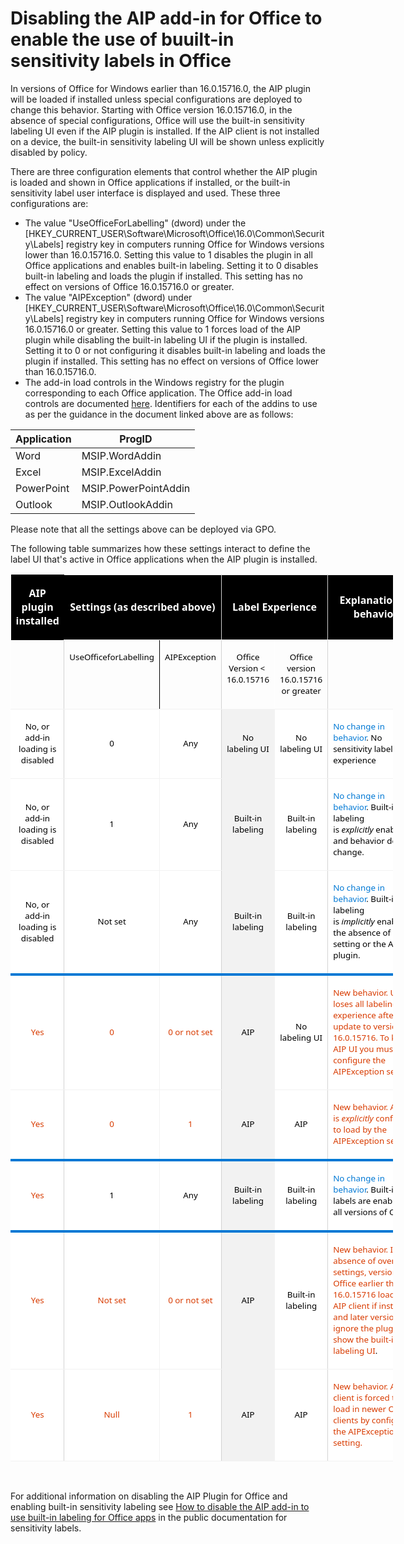 # Disabling the AIP add-in for Office to enable the use of buuilt-in sensitivity labels in Office

In versions of Office for Windows earlier than 16.0.15716.0, the AIP plugin will be loaded if installed unless special configurations are deployed to change this behavior. Starting with Office version 16.0.15716.0, in the absence of special configurations, Office will use the built-in sensitivity labeling UI even if the AIP plugin is installed. If the AIP client is not installed on a device, the built-in sensitivity labeling UI will be shown unless explicitly disabled by policy.

There are three configuration elements that control whether the AIP plugin is loaded and shown in Office applications if installed, or the built-in sensitivity label user interface is displayed and used. These three configurations are:

- The value "UseOfficeForLabelling" (dword) under the [HKEY\_CURRENT\_USER\Software\Microsoft\Office\16.0\Common\Security\Labels] registry key in computers running Office for Windows versions lower than 16.0.15716.0. Setting this value to 1 disables the plugin in all Office applications and enables built-in labeling. Setting it to 0 disables built-in labeling and loads the plugin if installed. This setting has no effect on versions of Office 16.0.15716.0 or greater.
- The value "AIPException" (dword) under [HKEY\_CURRENT\_USER\Software\Microsoft\Office\16.0\Common\Security\Labels] registry key in computers running Office for Windows versions 16.0.15716.0 or greater. Setting this value to 1 forces load of the AIP plugin while disabling the built-in labeling UI if the plugin is installed. Setting it to 0 or not configuring it disables built-in labeling and loads the plugin if installed. This setting has no effect on versions of Office lower than 16.0.15716.0.
- The add-in load controls in the Windows registry for the plugin corresponding to each Office application. The Office add-in load controls are documented [here](https://learn.microsoft.com/en-US/microsoft-365/troubleshoot/group-policy/office-add-in-not-loaded). Identifiers for each of the addins to use as per the guidance in the document linked above are as follows:

 | **Application** | **ProgID** |
 | --- | --- |
 | Word | MSIP.WordAddin |
 | Excel | MSIP.ExcelAddin |
 | PowerPoint | MSIP.PowerPointAddin |
 | Outlook | MSIP.OutlookAddin |

Please note that all the settings above can be deployed via GPO.

The following table summarizes how these settings interact to define the label UI that's active in Office applications when the AIP plugin is installed.

<table cellspacing="0" class="Table" style="border-collapse:collapse; width:612px">
	<tbody>
		<tr>
			<td style="background-color:#000000; border-bottom:#f2f2f2; border-left:white; border-right:#d2d2d2; border-top:white; height:20px; width:68px">
			<p style="text-align:center"><span style="font-size:11pt"><span style="font-family:Calibri,sans-serif"><strong><span style="font-size:12.0pt"><span style="font-family:&quot;Segoe UI&quot;,sans-serif"><span style="color:white">AIP plugin installed</span></span></span></strong><strong><span style="font-size:12.0pt"><span style="font-family:&quot;Segoe UI&quot;,sans-serif"><span style="color:white">​</span></span></span></strong></span></span></p>
			</td>
			<td colspan="2" style="background-color:#000000; border-bottom:1px solid #f2f2f2; border-left:none; border-right:1px solid #d2d2d2; border-top:1px solid white; height:20px; width:208px">
			<p style="text-align:center"><span style="font-size:11pt"><span style="font-family:Calibri,sans-serif"><strong><span style="font-size:12.0pt"><span style="font-family:&quot;Segoe UI&quot;,sans-serif"><span style="color:white">Settings​ (as described above)</span></span></span></strong></span></span></p>
			</td>
			<td colspan="2" style="background-color:#000000; border-bottom:1px solid #f2f2f2; border-left:none; border-right:1px solid #d2d2d2; border-top:1px solid white; height:38px; width:131px">
			<p style="text-align:center"><span style="font-size:11pt"><span style="font-family:Calibri,sans-serif"><strong><span style="font-size:12.0pt"><span style="font-family:&quot;Segoe UI&quot;,sans-serif"><span style="color:white">Label Experience</span></span></span></strong><strong><span style="font-size:12.0pt"><span style="font-family:&quot;Segoe UI&quot;,sans-serif"><span style="color:white">​</span></span></span></strong></span></span></p>
			</td>
			<td style="background-color:#000000; border-bottom:1px solid #f2f2f2; border-left:none; border-right:1px solid white; border-top:1px solid white; height:38px; width:205px">
			<p style="text-align:center"><span style="font-size:11pt"><span style="font-family:Calibri,sans-serif"><strong><span style="font-size:12.0pt"><span style="font-family:&quot;Segoe UI&quot;,sans-serif"><span style="color:white">Explanation of behavior</span></span></span></strong></span></span></p>
			</td>
		</tr>
		<tr>
			<td style="border-bottom:1px solid #f2f2f2; border-left:1px solid white; border-right:1px solid #d2d2d2; border-top:none; height:28px; vertical-align:top; width:68px">
			<p style="text-align:center">&nbsp;</p>
			</td>
			<td style="border-bottom:1px solid #f2f2f2; border-left:none; border-right:1px solid black; border-top:none; height:28px; vertical-align:top; width:128px">
			<p style="text-align:center"><span style="font-size:11pt"><span style="font-family:Calibri,sans-serif"><span style="font-size:10.0pt"><span style="font-family:&quot;Segoe UI&quot;,sans-serif"><span style="color:black">UseOfficeforLabelling​</span></span></span></span></span></p>
			</td>
			<td style="border-bottom:1px solid #f2f2f2; border-left:none; border-right:1px solid #d2d2d2; border-top:none; height:28px; vertical-align:top; width:80px">
			<p style="text-align:center"><span style="font-size:11pt"><span style="font-family:Calibri,sans-serif"><span style="font-size:10.0pt"><span style="font-family:&quot;Segoe UI&quot;,sans-serif"><span style="color:black">AIPException​</span></span></span></span></span></p>
			</td>
			<td style="border-bottom:1px solid #f2f2f2; border-left:none; border-right:1px solid white; border-top:none; height:28px; vertical-align:top; width:65px">
			<p style="text-align:center"><span style="font-size:11pt"><span style="font-family:Calibri,sans-serif"><span style="font-size:10.0pt"><span style="font-family:&quot;Segoe UI&quot;,sans-serif"><span style="color:black">Office Version &lt; ​16.0.15716</span></span></span></span></span></p>
			</td>
			<td style="border-bottom:1px solid #f2f2f2; border-left:none; border-right:1px solid #d2d2d2; border-top:none; height:28px; vertical-align:top; width:65px">
			<p style="text-align:center"><span style="font-size:11pt"><span style="font-family:Calibri,sans-serif"><span style="font-size:10.0pt"><span style="font-family:&quot;Segoe UI&quot;,sans-serif"><span style="color:black">Office version 16.0.15716 or greater​</span></span></span></span></span></p>
			</td>
			<td style="border-bottom:1px solid #f2f2f2; border-left:none; border-right:1px solid white; border-top:none; height:28px; vertical-align:top; width:205px">&nbsp;</td>
		</tr>
		<tr>
			<td style="background-color:white; border-bottom:1px solid #f2f2f2; border-left:1px solid white; border-right:1px solid #d2d2d2; border-top:none; height:.5in; width:68px">
			<p style="text-align:center"><span style="font-size:11pt"><span style="font-family:Calibri,sans-serif"><span style="font-size:10.0pt"><span style="font-family:&quot;Segoe UI&quot;,sans-serif"><span style="color:black">No, or add-in loading is disabled</span></span></span></span></span></p>
			</td>
			<td style="background-color:white; border-bottom:1px solid #f2f2f2; border-left:none; border-right:1px solid #f2f2f2; border-top:none; height:.5in; width:128px">
			<p style="text-align:center"><span style="font-size:11pt"><span style="font-family:Calibri,sans-serif"><span style="font-size:10.0pt"><span style="font-family:&quot;Segoe UI&quot;,sans-serif"><span style="color:black">0​</span></span></span></span></span></p>
			</td>
			<td style="background-color:white; border-bottom:1px solid #f2f2f2; border-left:none; border-right:1px solid #d2d2d2; border-top:none; height:.5in; width:80px">
			<p style="text-align:center"><span style="font-size:11pt"><span style="font-family:Calibri,sans-serif"><span style="font-size:10.0pt"><span style="font-family:&quot;Segoe UI&quot;,sans-serif"><span style="color:black">Any</span></span></span></span></span></p>
			</td>
			<td style="background-color:#f2f2f2; border-bottom:1px solid #f2f2f2; border-left:none; border-right:1px solid #f2f2f2; border-top:none; height:.5in; width:65px">
			<p style="text-align:center"><span style="font-size:11pt"><span style="font-family:Calibri,sans-serif"><span style="font-size:10.0pt"><span style="font-family:&quot;Segoe UI&quot;,sans-serif"><span style="color:black">No labeling UI​</span></span></span></span></span></p>
			</td>
			<td style="background-color:white; border-bottom:1px solid #f2f2f2; border-left:none; border-right:1px solid #d2d2d2; border-top:none; height:.5in; width:65px">
			<p style="text-align:center"><span style="font-size:11pt"><span style="font-family:Calibri,sans-serif"><span style="font-size:10.0pt"><span style="font-family:&quot;Segoe UI&quot;,sans-serif"><span style="color:black">No labeling UI​</span></span></span></span></span></p>
			</td>
			<td style="background-color:white; border-bottom:1px solid #f2f2f2; border-left:none; border-right:1px solid #f2f2f2; border-top:none; height:.5in; width:205px">
			<p><span style="font-size:11pt"><span style="font-family:Calibri,sans-serif"><span style="font-size:10.0pt"><span style="font-family:&quot;Segoe UI&quot;,sans-serif"><span style="color:#0078d4">No change in behavior</span></span></span><span style="font-size:10.0pt"><span style="font-family:&quot;Segoe UI&quot;,sans-serif"><span style="color:black">. No sensitivity labeling experience</span></span></span></span></span></p>
			</td>
		</tr>
		<tr>
			<td style="background-color:white; border-bottom:1px solid #f2f2f2; border-left:1px solid white; border-right:1px solid #d2d2d2; border-top:none; height:.5in; width:68px">
			<p style="text-align:center"><span style="font-size:11pt"><span style="font-family:Calibri,sans-serif"><span style="font-size:10.0pt"><span style="font-family:&quot;Segoe UI&quot;,sans-serif"><span style="color:black">No, or add-in loading is disabled</span></span></span></span></span></p>
			</td>
			<td style="background-color:white; border-bottom:1px solid #f2f2f2; border-left:none; border-right:1px solid #f2f2f2; border-top:none; height:.5in; width:128px">
			<p style="text-align:center"><span style="font-size:11pt"><span style="font-family:Calibri,sans-serif"><span style="font-size:10.0pt"><span style="font-family:&quot;Segoe UI&quot;,sans-serif"><span style="color:black">1​</span></span></span></span></span></p>
			</td>
			<td style="background-color:white; border-bottom:1px solid #f2f2f2; border-left:none; border-right:1px solid #d2d2d2; border-top:none; height:.5in; width:80px">
			<p style="text-align:center"><span style="font-size:11pt"><span style="font-family:Calibri,sans-serif"><span style="font-size:10.0pt"><span style="font-family:&quot;Segoe UI&quot;,sans-serif"><span style="color:black">Any</span></span></span></span></span></p>
			</td>
			<td style="background-color:#f2f2f2; border-bottom:1px solid #f2f2f2; border-left:none; border-right:1px solid #f2f2f2; border-top:none; height:.5in; width:65px">
			<p style="text-align:center"><span style="font-size:11pt"><span style="font-family:Calibri,sans-serif"><span style="font-size:10.0pt"><span style="font-family:&quot;Segoe UI&quot;,sans-serif"><span style="color:black">Built-in labeling​</span></span></span></span></span></p>
			</td>
			<td style="background-color:white; border-bottom:1px solid #f2f2f2; border-left:none; border-right:1px solid #d2d2d2; border-top:none; height:.5in; width:65px">
			<p style="text-align:center"><span style="font-size:11pt"><span style="font-family:Calibri,sans-serif"><span style="font-size:10.0pt"><span style="font-family:&quot;Segoe UI&quot;,sans-serif"><span style="color:black">Built-in labeling​</span></span></span></span></span></p>
			</td>
			<td style="background-color:white; border-bottom:1px solid #f2f2f2; border-left:none; border-right:1px solid #f2f2f2; border-top:none; height:.5in; width:205px">
			<p><span style="font-size:11pt"><span style="font-family:Calibri,sans-serif"><span style="font-size:10.0pt"><span style="font-family:&quot;Segoe UI&quot;,sans-serif"><span style="color:#0078d4">No change in behavior</span></span></span><span style="font-size:10.0pt"><span style="font-family:&quot;Segoe UI&quot;,sans-serif"><span style="color:black">. Built-in labeling is&nbsp;<em>explicitly</em>&nbsp;enabled and behavior doesn&rsquo;t change.</span></span></span></span></span></p>
			</td>
		</tr>
		<tr>
			<td style="background-color:white; border-bottom:4px solid #0078d4; border-left:1px solid white; border-right:1px solid #d2d2d2; border-top:none; height:.5in; width:68px">
			<p style="text-align:center"><span style="font-size:11pt"><span style="font-family:Calibri,sans-serif"><span style="font-size:10.0pt"><span style="font-family:&quot;Segoe UI&quot;,sans-serif"><span style="color:black">No, or add-in loading is disabled</span></span></span></span></span></p>
			</td>
			<td style="background-color:white; border-bottom:4px solid #0078d4; border-left:none; border-right:1px solid #f2f2f2; border-top:none; height:.5in; width:128px">
			<p style="text-align:center"><span style="font-size:11pt"><span style="font-family:Calibri,sans-serif"><span style="font-size:10.0pt"><span style="font-family:&quot;Segoe UI&quot;,sans-serif"><span style="color:black">Not set​</span></span></span></span></span></p>
			</td>
			<td style="background-color:white; border-bottom:4px solid #0078d4; border-left:none; border-right:1px solid #d2d2d2; border-top:none; height:.5in; width:80px">
			<p style="text-align:center"><span style="font-size:11pt"><span style="font-family:Calibri,sans-serif"><span style="font-size:10.0pt"><span style="font-family:&quot;Segoe UI&quot;,sans-serif"><span style="color:black">Any</span></span></span></span></span></p>
			</td>
			<td style="background-color:#f2f2f2; border-bottom:4px solid #0078d4; border-left:none; border-right:1px solid #f2f2f2; border-top:none; height:.5in; width:65px">
			<p style="text-align:center"><span style="font-size:11pt"><span style="font-family:Calibri,sans-serif"><span style="font-size:10.0pt"><span style="font-family:&quot;Segoe UI&quot;,sans-serif"><span style="color:black">Built-in labeling​</span></span></span></span></span></p>
			</td>
			<td style="background-color:white; border-bottom:4px solid #0078d4; border-left:none; border-right:1px solid #d2d2d2; border-top:none; height:.5in; width:65px">
			<p style="text-align:center"><span style="font-size:11pt"><span style="font-family:Calibri,sans-serif"><span style="font-size:10.0pt"><span style="font-family:&quot;Segoe UI&quot;,sans-serif"><span style="color:black">Built-in labeling​</span></span></span></span></span></p>
			</td>
			<td style="background-color:white; border-bottom:4px solid #0078d4; border-left:none; border-right:1px solid #f2f2f2; border-top:none; height:.5in; width:205px">
			<p><span style="font-size:11pt"><span style="font-family:Calibri,sans-serif"><span style="font-size:10.0pt"><span style="font-family:&quot;Segoe UI&quot;,sans-serif"><span style="color:#0078d4">No change in behavior</span></span></span><span style="font-size:10.0pt"><span style="font-family:&quot;Segoe UI&quot;,sans-serif"><span style="color:black">. Built-in labeling is&nbsp;<em>implicitly</em>&nbsp;enabled in the absence of any setting or the AIP plugin.</span></span></span></span></span></p>
			</td>
		</tr>
		<tr>
			<td style="background-color:white; border-bottom:1px solid #f2f2f2; border-left:1px solid white; border-right:1px solid #d2d2d2; border-top:none; height:.5in; width:68px">
			<p style="text-align:center"><span style="font-size:11pt"><span style="font-family:Calibri,sans-serif"><span style="font-size:10.0pt"><span style="font-family:&quot;Segoe UI&quot;,sans-serif"><span style="color:#d83b01">Yes</span></span></span><span style="font-size:10.0pt"><span style="font-family:&quot;Segoe UI&quot;,sans-serif"><span style="color:black">​</span></span></span></span></span></p>
			</td>
			<td style="background-color:white; border-bottom:1px solid #f2f2f2; border-left:none; border-right:1px solid #f2f2f2; border-top:none; height:.5in; width:128px">
			<p style="text-align:center"><span style="font-size:11pt"><span style="font-family:Calibri,sans-serif"><span style="font-size:10.0pt"><span style="font-family:&quot;Segoe UI&quot;,sans-serif"><span style="color:#d83b01">0</span></span></span><span style="font-size:10.0pt"><span style="font-family:&quot;Segoe UI&quot;,sans-serif"><span style="color:black">​</span></span></span></span></span></p>
			</td>
			<td style="background-color:white; border-bottom:1px solid #f2f2f2; border-left:none; border-right:1px solid #d2d2d2; border-top:none; height:.5in; width:80px">
			<p style="text-align:center"><span style="font-size:11pt"><span style="font-family:Calibri,sans-serif"><span style="font-size:10.0pt"><span style="font-family:&quot;Segoe UI&quot;,sans-serif"><span style="color:#d83b01">0 or not set</span></span></span><span style="font-size:10.0pt"><span style="font-family:&quot;Segoe UI&quot;,sans-serif"><span style="color:black">​</span></span></span></span></span></p>
			</td>
			<td style="background-color:#f2f2f2; border-bottom:1px solid #f2f2f2; border-left:none; border-right:1px solid #f2f2f2; border-top:none; height:.5in; width:65px">
			<p style="text-align:center"><span style="font-size:11pt"><span style="font-family:Calibri,sans-serif"><span style="font-size:10.0pt"><span style="font-family:&quot;Segoe UI&quot;,sans-serif"><span style="color:black">AIP​</span></span></span></span></span></p>
			</td>
			<td style="background-color:white; border-bottom:1px solid #f2f2f2; border-left:none; border-right:1px solid #d2d2d2; border-top:none; height:.5in; width:65px">
			<p style="text-align:center"><span style="font-size:11pt"><span style="font-family:Calibri,sans-serif"><span style="font-size:10.0pt"><span style="font-family:&quot;Segoe UI&quot;,sans-serif"><span style="color:black">No labeling UI​</span></span></span></span></span></p>
			</td>
			<td style="background-color:white; border-bottom:1px solid #f2f2f2; border-left:none; border-right:1px solid #f2f2f2; border-top:none; height:.5in; width:205px">
			<p><span style="font-size:11pt"><span style="font-family:Calibri,sans-serif"><span style="font-size:10.0pt"><span style="font-family:&quot;Segoe UI&quot;,sans-serif"><span style="color:#d83b01">New behavior. User loses all labeling experience after update to version 16.0.15716. To keep AIP UI you must configure the AIPException setting.</span></span></span><span style="font-size:10.0pt"><span style="font-family:&quot;Segoe UI&quot;,sans-serif"><span style="color:black">​</span></span></span></span></span></p>
			</td>
		</tr>
		<tr>
			<td style="background-color:white; border-bottom:4px solid #0078d4; border-left:1px solid white; border-right:1px solid #d2d2d2; border-top:none; height:.5in; width:68px">
			<p style="text-align:center"><span style="font-size:11pt"><span style="font-family:Calibri,sans-serif"><span style="font-size:10.0pt"><span style="font-family:&quot;Segoe UI&quot;,sans-serif"><span style="color:#d83b01">Yes</span></span></span><span style="font-size:10.0pt"><span style="font-family:&quot;Segoe UI&quot;,sans-serif"><span style="color:black">​</span></span></span></span></span></p>
			</td>
			<td style="background-color:white; border-bottom:4px solid #0078d4; border-left:none; border-right:1px solid #f2f2f2; border-top:none; height:.5in; width:128px">
			<p style="text-align:center"><span style="font-size:11pt"><span style="font-family:Calibri,sans-serif"><span style="font-size:10.0pt"><span style="font-family:&quot;Segoe UI&quot;,sans-serif"><span style="color:#d83b01">0</span></span></span><span style="font-size:10.0pt"><span style="font-family:&quot;Segoe UI&quot;,sans-serif"><span style="color:black">​</span></span></span></span></span></p>
			</td>
			<td style="background-color:white; border-bottom:4px solid #0078d4; border-left:none; border-right:1px solid #d2d2d2; border-top:none; height:.5in; width:80px">
			<p style="text-align:center"><span style="font-size:11pt"><span style="font-family:Calibri,sans-serif"><span style="font-size:10.0pt"><span style="font-family:&quot;Segoe UI&quot;,sans-serif"><span style="color:#d83b01">1</span></span></span><span style="font-size:10.0pt"><span style="font-family:&quot;Segoe UI&quot;,sans-serif"><span style="color:black">​</span></span></span></span></span></p>
			</td>
			<td style="background-color:#f2f2f2; border-bottom:4px solid #0078d4; border-left:none; border-right:1px solid #f2f2f2; border-top:none; height:.5in; width:65px">
			<p style="text-align:center"><span style="font-size:11pt"><span style="font-family:Calibri,sans-serif"><span style="font-size:10.0pt"><span style="font-family:&quot;Segoe UI&quot;,sans-serif"><span style="color:black">AIP​</span></span></span></span></span></p>
			</td>
			<td style="background-color:white; border-bottom:4px solid #0078d4; border-left:none; border-right:1px solid #d2d2d2; border-top:none; height:.5in; width:65px">
			<p style="text-align:center"><span style="font-size:11pt"><span style="font-family:Calibri,sans-serif"><span style="font-size:10.0pt"><span style="font-family:&quot;Segoe UI&quot;,sans-serif"><span style="color:black">AIP​</span></span></span></span></span></p>
			</td>
			<td style="background-color:white; border-bottom:4px solid #0078d4; border-left:none; border-right:1px solid #f2f2f2; border-top:none; height:.5in; width:205px">
			<p><span style="font-size:11pt"><span style="font-family:Calibri,sans-serif"><span style="font-size:10.0pt"><span style="font-family:&quot;Segoe UI&quot;,sans-serif"><span style="color:#d83b01">New behavior. AIP is&nbsp;<em>explicitly</em>&nbsp;configured to load by the AIPException setting.</span></span></span><span style="font-size:10.0pt"><span style="font-family:&quot;Segoe UI&quot;,sans-serif"><span style="color:black">​</span></span></span></span></span></p>
			</td>
		</tr>
		<tr>
			<td style="background-color:white; border-bottom:4px solid #0078d4; border-left:1px solid white; border-right:1px solid #d2d2d2; border-top:none; height:.5in; width:68px">
			<p style="text-align:center"><span style="font-size:11pt"><span style="font-family:Calibri,sans-serif"><span style="font-size:10.0pt"><span style="font-family:&quot;Segoe UI&quot;,sans-serif"><span style="color:#d83b01">Yes</span></span></span><span style="font-size:10.0pt"><span style="font-family:&quot;Segoe UI&quot;,sans-serif"><span style="color:black">​</span></span></span></span></span></p>
			</td>
			<td style="background-color:white; border-bottom:4px solid #0078d4; border-left:none; border-right:1px solid #f2f2f2; border-top:none; height:.5in; width:128px">
			<p style="text-align:center"><span style="font-size:11pt"><span style="font-family:Calibri,sans-serif"><span style="font-size:10.0pt"><span style="font-family:&quot;Segoe UI&quot;,sans-serif"><span style="color:black">1​</span></span></span></span></span></p>
			</td>
			<td style="background-color:white; border-bottom:4px solid #0078d4; border-left:none; border-right:1px solid #d2d2d2; border-top:none; height:.5in; width:80px">
			<p style="text-align:center"><span style="font-size:11pt"><span style="font-family:Calibri,sans-serif"><span style="font-size:10.0pt"><span style="font-family:&quot;Segoe UI&quot;,sans-serif"><span style="color:black">Any</span></span></span></span></span></p>
			</td>
			<td style="background-color:#f2f2f2; border-bottom:4px solid #0078d4; border-left:none; border-right:1px solid #f2f2f2; border-top:none; height:.5in; width:65px">
			<p style="text-align:center"><span style="font-size:11pt"><span style="font-family:Calibri,sans-serif"><span style="font-size:10.0pt"><span style="font-family:&quot;Segoe UI&quot;,sans-serif"><span style="color:black">Built-in labeling​</span></span></span></span></span></p>
			</td>
			<td style="background-color:white; border-bottom:4px solid #0078d4; border-left:none; border-right:1px solid #d2d2d2; border-top:none; height:.5in; width:65px">
			<p style="text-align:center"><span style="font-size:11pt"><span style="font-family:Calibri,sans-serif"><span style="font-size:10.0pt"><span style="font-family:&quot;Segoe UI&quot;,sans-serif"><span style="color:black">Built-in labeling​</span></span></span></span></span></p>
			</td>
			<td style="background-color:white; border-bottom:4px solid #0078d4; border-left:none; border-right:1px solid #f2f2f2; border-top:none; height:.5in; width:205px">
			<p><span style="font-size:11pt"><span style="font-family:Calibri,sans-serif"><span style="font-size:10.0pt"><span style="font-family:&quot;Segoe UI&quot;,sans-serif"><span style="color:#0078d4">No change in behavior</span></span></span><span style="font-size:10.0pt"><span style="font-family:&quot;Segoe UI&quot;,sans-serif"><span style="color:black">. Built-in labels are </span></span></span><span style="font-size:10.0pt"><span style="font-family:&quot;Segoe UI&quot;,sans-serif"><span style="color:black">​enabled in all versions of Office.</span></span></span></span></span></p>
			</td>
		</tr>
		<tr>
			<td style="background-color:white; border-bottom:1px solid #f2f2f2; border-left:1px solid white; border-right:1px solid #d2d2d2; border-top:none; height:.5in; width:68px">
			<p style="text-align:center"><span style="font-size:11pt"><span style="font-family:Calibri,sans-serif"><span style="font-size:10.0pt"><span style="font-family:&quot;Segoe UI&quot;,sans-serif"><span style="color:#d83b01">Yes</span></span></span><span style="font-size:10.0pt"><span style="font-family:&quot;Segoe UI&quot;,sans-serif"><span style="color:black">​</span></span></span></span></span></p>
			</td>
			<td style="background-color:white; border-bottom:1px solid #f2f2f2; border-left:none; border-right:1px solid #f2f2f2; border-top:none; height:.5in; width:128px">
			<p style="text-align:center"><span style="font-size:11pt"><span style="font-family:Calibri,sans-serif"><span style="font-size:10.0pt"><span style="font-family:&quot;Segoe UI&quot;,sans-serif"><span style="color:#d83b01">Not set</span></span></span><span style="font-size:10.0pt"><span style="font-family:&quot;Segoe UI&quot;,sans-serif"><span style="color:black">​</span></span></span></span></span></p>
			</td>
			<td style="background-color:white; border-bottom:1px solid #f2f2f2; border-left:none; border-right:1px solid #d2d2d2; border-top:none; height:.5in; width:80px">
			<p style="text-align:center"><span style="font-size:11pt"><span style="font-family:Calibri,sans-serif"><span style="font-size:10.0pt"><span style="font-family:&quot;Segoe UI&quot;,sans-serif"><span style="color:#d83b01">0 or not set</span></span></span><span style="font-size:10.0pt"><span style="font-family:&quot;Segoe UI&quot;,sans-serif"><span style="color:black">​</span></span></span></span></span></p>
			</td>
			<td style="background-color:#f2f2f2; border-bottom:1px solid #f2f2f2; border-left:none; border-right:1px solid #f2f2f2; border-top:none; height:.5in; width:65px">
			<p style="text-align:center"><span style="font-size:11pt"><span style="font-family:Calibri,sans-serif"><span style="font-size:10.0pt"><span style="font-family:&quot;Segoe UI&quot;,sans-serif"><span style="color:black">AIP​</span></span></span></span></span></p>
			</td>
			<td style="background-color:white; border-bottom:1px solid #f2f2f2; border-left:none; border-right:1px solid #d2d2d2; border-top:none; height:.5in; width:65px">
			<p style="text-align:center"><span style="font-size:11pt"><span style="font-family:Calibri,sans-serif"><span style="font-size:10.0pt"><span style="font-family:&quot;Segoe UI&quot;,sans-serif"><span style="color:black">Built-in labeling​</span></span></span></span></span></p>
			</td>
			<td style="background-color:white; border-bottom:1px solid #f2f2f2; border-left:none; border-right:1px solid #f2f2f2; border-top:none; height:.5in; width:205px">
			<p><span style="font-size:11pt"><span style="font-family:Calibri,sans-serif"><span style="font-size:10.0pt"><span style="font-family:&quot;Segoe UI&quot;,sans-serif"><span style="color:#d83b01">New behavior. In the absence of overriding settings, versions of Office earlier than 16.0.15716 load the AIP client if installed, and later versions ignore the plugin and show the built-in labeling UI</span></span></span><span style="font-size:10.0pt"><span style="font-family:&quot;Segoe UI&quot;,sans-serif"><span style="color:black">. ​</span></span></span></span></span></p>
			</td>
		</tr>
		<tr>
			<td style="background-color:white; border-bottom:1px solid #f2f2f2; border-left:1px solid white; border-right:1px solid #d2d2d2; border-top:none; height:.5in; width:68px">
			<p style="text-align:center"><span style="font-size:11pt"><span style="font-family:Calibri,sans-serif"><span style="font-size:10.0pt"><span style="font-family:&quot;Segoe UI&quot;,sans-serif"><span style="color:#d83b01">Yes</span></span></span><span style="font-size:10.0pt"><span style="font-family:&quot;Segoe UI&quot;,sans-serif"><span style="color:black">​</span></span></span></span></span></p>
			</td>
			<td style="background-color:white; border-bottom:1px solid #f2f2f2; border-left:none; border-right:1px solid #f2f2f2; border-top:none; height:.5in; width:128px">
			<p style="text-align:center"><span style="font-size:11pt"><span style="font-family:Calibri,sans-serif"><span style="font-size:10.0pt"><span style="font-family:&quot;Segoe UI&quot;,sans-serif"><span style="color:#d83b01">Null</span></span></span><span style="font-size:10.0pt"><span style="font-family:&quot;Segoe UI&quot;,sans-serif"><span style="color:black">​</span></span></span></span></span></p>
			</td>
			<td style="background-color:white; border-bottom:1px solid #f2f2f2; border-left:none; border-right:1px solid #d2d2d2; border-top:none; height:.5in; width:80px">
			<p style="text-align:center"><span style="font-size:11pt"><span style="font-family:Calibri,sans-serif"><span style="font-size:10.0pt"><span style="font-family:&quot;Segoe UI&quot;,sans-serif"><span style="color:#d83b01">1</span></span></span><span style="font-size:10.0pt"><span style="font-family:&quot;Segoe UI&quot;,sans-serif"><span style="color:black">​</span></span></span></span></span></p>
			</td>
			<td style="background-color:#f2f2f2; border-bottom:1px solid #f2f2f2; border-left:none; border-right:1px solid #f2f2f2; border-top:none; height:.5in; width:65px">
			<p style="text-align:center"><span style="font-size:11pt"><span style="font-family:Calibri,sans-serif"><span style="font-size:10.0pt"><span style="font-family:&quot;Segoe UI&quot;,sans-serif"><span style="color:black">AIP​</span></span></span></span></span></p>
			</td>
			<td style="background-color:white; border-bottom:1px solid #f2f2f2; border-left:none; border-right:1px solid #d2d2d2; border-top:none; height:.5in; width:65px">
			<p style="text-align:center"><span style="font-size:11pt"><span style="font-family:Calibri,sans-serif"><span style="font-size:10.0pt"><span style="font-family:&quot;Segoe UI&quot;,sans-serif"><span style="color:black">AIP​</span></span></span></span></span></p>
			</td>
			<td style="background-color:white; border-bottom:1px solid #f2f2f2; border-left:none; border-right:1px solid #f2f2f2; border-top:none; height:.5in; width:205px">
			<p><span style="font-size:11pt"><span style="font-family:Calibri,sans-serif"><span style="font-size:10.0pt"><span style="font-family:&quot;Segoe UI&quot;,sans-serif"><span style="color:#d83b01">New behavior. AIP client is forced to load in newer Office clients by configuring the AIPException setting. </span></span></span><span style="font-size:10.0pt"><span style="font-family:&quot;Segoe UI&quot;,sans-serif"><span style="color:black">​</span></span></span></span></span></p>
			</td>
		</tr>
	</tbody>
</table>

<p>&nbsp;</p>


For additional information on disabling the AIP Plugin for Office and enabling built-in sensitivity labeling see [How to disable the AIP add-in to use built-in labeling for Office apps](https://learn.microsoft.com/en-us/microsoft-365/compliance/sensitivity-labels-aip?view=o365-worldwide#how-to-disable-the-aip-add-in-to-use-built-in-labeling-for-office-apps) in the public documentation for sensitivity labels.
